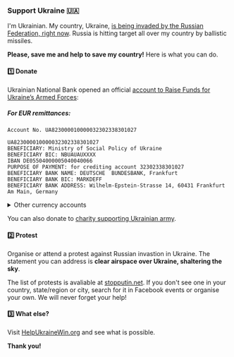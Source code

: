 ### Support Ukraine 🇺🇦

I'm Ukrainian.
My country, Ukraine,
[is being invaded by the Russian Federation, right now](https://www.bbc.com/news/world-europe-60504334). 
Russia is hitting target all over my country by ballistic missiles.

**Please, save me and help to save my country!**
Here is what you can do.

#### 1️⃣ Donate

Ukrainian National Bank opened an official [account to Raise Funds for Ukraine’s Armed Forces](https://bank.gov.ua/en/news/all/natsionalniy-bank-vidkriv-spetsrahunok-dlya-zboru-koshtiv-na-potrebi-armiyi):

##### For EUR remittances:

```
Account No. UA823000010000032302338301027

UA823000010000032302338301027
BENEFICIARY: Ministry of Social Policy of Ukraine
BENEFICIARY BIC: NBUAUAUXXXX
IBAN DE05504000005040040066
PURPOSE OF PAYMENT: for crediting account 32302338301027
BENEFICIARY BANK NAME: DEUTSCHE  BUNDESBANK, Frankfurt
BENEFICIARY BANK BIC: MARKDEFF
BENEFICIARY BANK ADDRESS: Wilhelm-Epstein-Strasse 14, 60431 Frankfurt Am Main, Germany
```

<details>
  <summary>Other currency accounts</summary>

  ##### For UAH remittances:

  ```
  Bank: National Bank of Ukraine
  MFO 300001
  Account No. UA823000010000032302338301027
  EDRPOU Code 37567866
  Payee: Ministry of Social Policy of Ukraine
  ```

  ##### For USD remittances:

  ```
  Account No. UA823000010000032302338301027

  BENEFICIARY: Ministry of Social Policy of Ukraine
  BENEFICIARY BIC: NBUA UA UX
  BENEFICIARY ADDRESS: 9 Instytutska St., Kyiv, 01601, Ukraine
  ACCOUNT NUMBER: 400807238
  BENEFICIARY BANK NAME: JP MORGAN CHASE BANK, New York
  BENEFICIARY BANK BIC: CHASUS33
  ABA 0210 0002 1
  BENEFICIARY BANK ADDRESS: 383 Madison Avenue, New York, NY 10017, USA
  PURPOSE OF PAYMENT: for crediting account 32302338301027
  ```

  ##### For GBP remittances: 

  ```
  Account No. UA823000010000032302338301027

  BENEFICIARY/RECIPIENT NAME: Ministry of Social Policy of Ukraine
  SORT CODE: 60-92-42 
  ACCOUNT NUMBER: 0080033041
  GB52CHAS60924280033041
  REFERENCE FOR CREDITING ACCOUNT: 32302338301027
  BENEFICIARY BIC: NBUA UA UX
  BENEFICIARY ADDRESS: 9 Instytutska St., Kyiv, 01601, Ukraine
  BENEFICIARY BANK NAME: JP MORGAN CHASE BANK NA, London
  BENEFICIARY BANK BIC: CHASGB2L
  BENEFICIARY BANK ADDRESS: 125 London Wall, London EC2Y 5AJ, UK
  ```
</details>

You can also donate to [charity supporting Ukrainian army](https://savelife.in.ua/en/donate/).

#### 2️⃣ Protest

Organise or attend a protest against Russian invastion in Ukraine.
The statement you can address is **clear airspace over Ukraine, shaltering the sky**.

The list of protests is avaliable at [stopputin.net](https://www.stopputin.net).
If you don't see one in your country, state/region or city,
search for it in Facebook events or organise your own.
We will never forget your help!

#### 3️⃣ What else?

Visit [HelpUkraineWin.org](https://helpukrainewin.org) and see what is possible.

**Thank you!**
